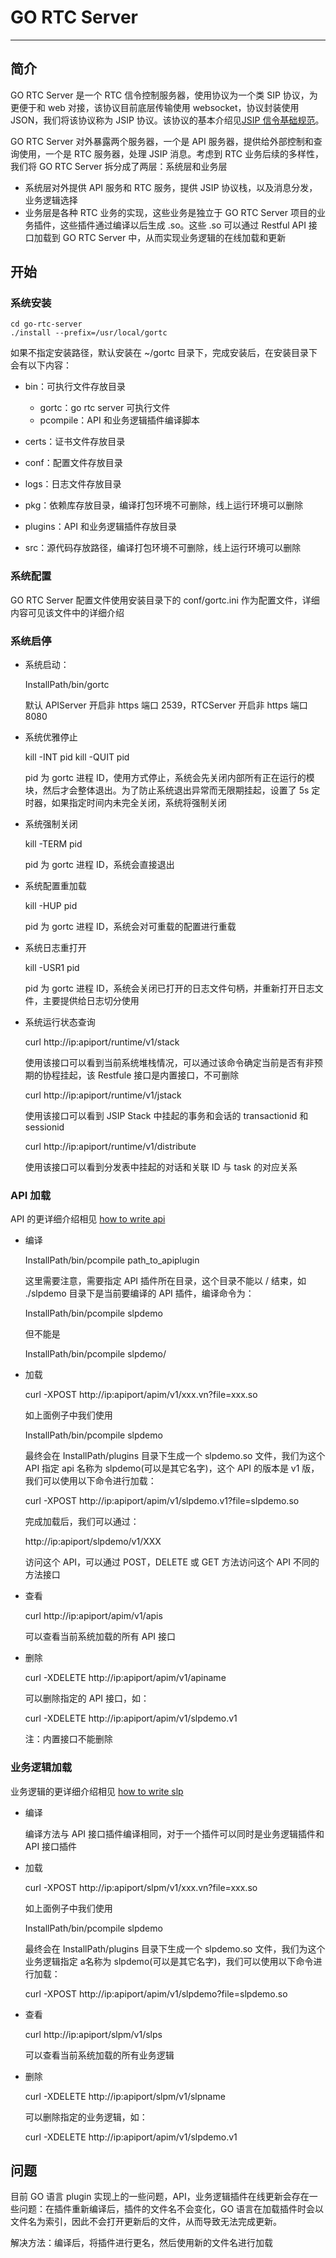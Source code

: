 # GO RTC Server
---
## 简介
GO RTC Server 是一个 RTC 信令控制服务器，使用协议为一个类 SIP 协议，为更便于和 web 对接，该协议目前底层传输使用 websocket，协议封装使用 JSON，我们将该协议称为 JSIP 协议。该协议的基本介绍见[JSIP 信令基础规范](https://github.com/AlexWoo/doc/blob/master/直播分发技术/JSIP%20信令基础规范.md)。

GO RTC Server 对外暴露两个服务器，一个是 API 服务器，提供给外部控制和查询使用，一个是 RTC 服务器，处理 JSIP 消息。考虑到 RTC 业务后续的多样性，我们将 GO RTC Server 拆分成了两层：系统层和业务层

- 系统层对外提供 API 服务和 RTC 服务，提供 JSIP 协议栈，以及消息分发，业务逻辑选择
- 业务层是各种 RTC 业务的实现，这些业务是独立于 GO RTC Server 项目的业务插件，这些插件通过编译以后生成 .so。这些 .so 可以通过 Restful API 接口加载到 GO RTC Server 中，从而实现业务逻辑的在线加载和更新

## 开始
### 系统安装

	cd go-rtc-server
	./install --prefix=/usr/local/gortc

如果不指定安装路径，默认安装在 ~/gortc 目录下，完成安装后，在安装目录下会有以下内容：

- bin：可执行文件存放目录

	- gortc：go rtc server 可执行文件
	- pcompile：API 和业务逻辑插件编译脚本

- certs：证书文件存放目录
- conf：配置文件存放目录
- logs：日志文件存放目录
- pkg：依赖库存放目录，编译打包环境不可删除，线上运行环境可以删除
- plugins：API 和业务逻辑插件存放目录
- src：源代码存放路径，编译打包环境不可删除，线上运行环境可以删除

### 系统配置

GO RTC Server 配置文件使用安装目录下的 conf/gortc.ini 作为配置文件，详细内容可见该文件中的详细介绍

### 系统启停

- 系统启动：

	InstallPath/bin/gortc

	默认 APIServer 开启非 https 端口 2539，RTCServer 开启非 https 端口 8080

- 系统优雅停止

	kill -INT pid
	kill -QUIT pid

	pid 为 gortc 进程 ID，使用方式停止，系统会先关闭内部所有正在运行的模块，然后才会整体退出。为了防止系统退出异常而无限期挂起，设置了 5s 定时器，如果指定时间内未完全关闭，系统将强制关闭

- 系统强制关闭

	kill -TERM pid

	pid 为 gortc 进程 ID，系统会直接退出

- 系统配置重加载

	kill -HUP pid

	pid 为 gortc 进程 ID，系统会对可重载的配置进行重载

- 系统日志重打开

	kill -USR1 pid

	pid 为 gortc 进程 ID，系统会关闭已打开的日志文件句柄，并重新打开日志文件，主要提供给日志切分使用

- 系统运行状态查询

	curl http://ip:apiport/runtime/v1/stack

	使用该接口可以看到当前系统堆栈情况，可以通过该命令确定当前是否有非预期的协程挂起，该 Restfule 接口是内置接口，不可删除

	curl http://ip:apiport/runtime/v1/jstack

	使用该接口可以看到 JSIP Stack 中挂起的事务和会话的 transactionid 和 sessionid

	curl http://ip:apiport/runtime/v1/distribute

	使用该接口可以看到分发表中挂起的对话和关联 ID 与 task 的对应关系

### API 加载

API 的更详细介绍相见 [how to write api](doc/how_to_write_api.md)

- 编译

	InstallPath/bin/pcompile path\_to\_apiplugin
	
	这里需要注意，需要指定 API 插件所在目录，这个目录不能以 / 结束，如 ./slpdemo 目录下是当前要编译的 API 插件，编译命令为：
	
	InstallPath/bin/pcompile slpdemo
	
	但不能是
	
	InstallPath/bin/pcompile slpdemo/

- 加载

	curl -XPOST http://ip:apiport/apim/v1/xxx.vn?file=xxx.so

	如上面例子中我们使用
	
	InstallPath/bin/pcompile slpdemo
	
	最终会在 InstallPath/plugins 目录下生成一个 slpdemo.so 文件，我们为这个 API 指定 api 名称为 slpdemo(可以是其它名字)，这个 API 的版本是 v1 版，我们可以使用以下命令进行加载：
	
	curl -XPOST http://ip:apiport/apim/v1/slpdemo.v1?file=slpdemo.so

	完成加载后，我们可以通过：
	
	http://ip:apiport/slpdemo/v1/XXX
	
	访问这个 API，可以通过 POST，DELETE 或 GET 方法访问这个 API 不同的方法接口

- 查看

	curl http://ip:apiport/apim/v1/apis

	可以查看当前系统加载的所有 API 接口

- 删除

	curl -XDELETE http://ip:apiport/apim/v1/apiname

	可以删除指定的 API 接口，如：
	
	curl -XDELETE http://ip:apiport/apim/v1/slpdemo.v1

	注：内置接口不能删除

### 业务逻辑加载

业务逻辑的更详细介绍相见 [how to write slp](doc/how_to_write_slp.md)

- 编译

	编译方法与 API 接口插件编译相同，对于一个插件可以同时是业务逻辑插件和 API 接口插件

- 加载

	curl -XPOST http://ip:apiport/slpm/v1/xxx.vn?file=xxx.so

	如上面例子中我们使用
	
	InstallPath/bin/pcompile slpdemo
	
	最终会在 InstallPath/plugins 目录下生成一个 slpdemo.so 文件，我们为这个业务逻辑指定 a名称为 slpdemo(可以是其它名字)，我们可以使用以下命令进行加载：
	
	curl -XPOST http://ip:apiport/apim/v1/slpdemo?file=slpdemo.so

- 查看

	curl http://ip:apiport/slpm/v1/slps

	可以查看当前系统加载的所有业务逻辑

- 删除

	curl -XDELETE http://ip:apiport/slpm/v1/slpname

	可以删除指定的业务逻辑，如：
	
	curl -XDELETE http://ip:apiport/apim/v1/slpdemo.v1

## 问题

目前 GO 语言 plugin 实现上的一些问题，API，业务逻辑插件在线更新会存在一些问题：在插件重新编译后，插件的文件名不会变化，GO 语言在加载插件时会以文件名为索引，因此不会打开更新后的文件，从而导致无法完成更新。

解决方法：编译后，将插件进行更名，然后使用新的文件名进行加载